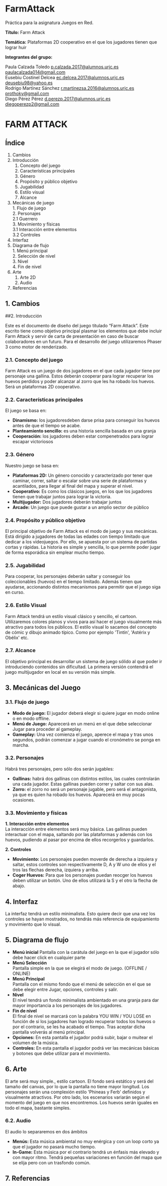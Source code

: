 # FarmAttack
Práctica para la asignatura Juegos en Red.

**Título:** Farm Attack

**Temática:** Plataformas 2D cooperativo en el que los jugadores tienen que lograr huir

**Integrantes del grupo:**

Paula Calzada Toledo      p.calzada.2017@alumnos.urjc.es  paulacalzada014@gmail.com        
Eusebiu Costinel Delcea   ec.delcea.2017@alumnos.urjc.es  deusebiu98@yahoo.es  
Rodrigo Martínez Sánchez  r.martinezsa.2016@alumnos.urjc.es prothoky@gmail.com                     
Diego Pérez Pérez         d.perezp.2017@alumnos.urjc.es   diegoperezp2@gmail.com  

# FARM ATTACK

## Índice

1. Cambios  
2. Introducción  
      1. Concepto del juego  
      2. Características principales   
      3. Género  
      4. Propósito y público objetivo  
      5. Jugabilidad   
      6. Estilo visual   
      7. Alcance   
3. Mecánicas de juego   
       1. Flujo de juego   
       2. Personajes   
                 2.1 Guerrero  
       3. Movimiento y físicas   
                 3.1 Interacción entre elementos   
                 3.2 Controles  
4. Interfaz   
5. Diagrama de flujo   
       1. Menú principal   
       2. Selección de nivel   
       3. Nivel   
       4. Fin de nivel   
6. Arte   
      1. Arte 2D   
      2. Audio 
7. Referencias  

## 1. Cambios

##2. Introducción

Este es el documento de diseño del juego titulado “Farm Attack”. Este escrito tiene como objetivo principal plasmar los elementos que debe incluir Farm Attack y servir de carta de presentación en caso de buscar colaboradores en un futuro. Para el desarrollo del juego utilizaremos Phaser 3 como motor de renderizado. 

### 2.1. Concepto del juego

Farm Attack es un juego de dos jugadores en el que cada jugador tiene por personaje una gallina. Estos deberán cooperar para lograr recuperar los huevos perdidos y poder alcanzar al zorro que les ha robado los huevos. Será un plataformas 2D cooperativo.

### 2.2. Características principales

El juego se basa en:
* __Dinamismo:__ los jugadoresdeben darse prisa para conseguir los huevos antes de que el tiempo se acabe.
* __Planteamiento sencillo:__ es una historia sencilla basada en una granja
* __Cooperación:__ los jugadores deben estar compenetrados para lograr escapar victoriosos

### 2.3. Género

Nuestro juego se basa en:
* __Plataformas 2D:__ Un género conocido y caracterizado por tener que caminar, correr, saltar o escalar sobre una serie de plataformas y acantilados, para llegar al final del mapa y superar el nivel.
* __Cooperativo:__ Es como los clásicos juegos, en los que los jugadores tienen que trabajar juntos para lograr la victoria.
* __Multijugador:__ Dos jugadores deberán trabajar juntos
* __Arcade:__ Un juego que puede gustar a un amplio sector de público

### 2.4. Propósito y público objetivo

El principal objetivo de Farm Attack es el modo de juego y sus mecánicas. Está dirigido a jugadores de todas las edades con tiempo limitado que dedicar a los videojuegos. Por ello, se apuesta por un sistema de partidas cortas y rápidas. La historia es simple y sencilla, lo que permite poder jugar de forma esporádica sin emplear mucho tiempo.

### 2.5. Jugabilidad

Para cooperar, los personajes deberán saltar y conseguir los coleccionables (huevos) en el tiempo limitado. Además tienen que ayudarse, accionando distintos mecanismos para permitir que el juego siga en curso.

### 2.6. Estilo Visual

Farm Attack tendrá un estilo visual clásico y sencillo, el cartoon. Utilizaremos colores planos y vivos para así hacer el juego visualmente más atractivo para todos los públicos. El estilo visual lo sacamos del concepto de cómic y dibujo animado típico. Como por ejemplo 'Tintín', 'Astérix y Obélix' etc.

### 2.7. Alcance

El objetivo principal es desarrollar un sistema de juego sólido al que poder ir introduciendo contenidos sin dificultad. La primera versión contendrá el juego multijugador en local en su versión más simple.

## 3. Mecánicas del Juego

### 3.1. Flujo de juego 
  * __Modo de juego:__  El jugador deberá elegir si quiere jugar en modo online o en modo offline.   
  * __Menú de Juego:__  Aparecerá en un menú en el que debe seleccionar Jugar para proceder al gameplay.
  * __Gameplay:__ Una vez comienza el juego, aperece el mapa y tras unos segundos, podrán comenzar a jugar cuando el cronómetro se ponga en marcha.
  
### 3.2. Personajes 

Habrá tres personajes, pero sólo dos serán jugables:
* __Gallinas:__ habrá dos gallinas con distintos estilos, las cuales controlarán una cada jugador. Estas gallinas pueden correr y saltar con sus alas. 
* __Zorro:__ el zorro no será un personaje jugable, pero será el antagonista, ya que es quien ha robado los huevos. Aparecerá en muy pocas ocasiones.

### 3.3. Movimiento y físicas 
  
  __1. Interacción entre elementos__  
      La interacción entre elementos será muy básica. Las gallinas pueden interactuar con el mapa, saltando por las plataformas y además con los huevos, pudiendo al pasar por encima de ellos recorgerlos y guardarlos.

  __2. Controles__  
  * __Movimiento:__ Los personajes pueden moverde de derecha a izquiera y saltar, estos controles son respectivamente  D, A y W uno de ellos y el tros las flechas derecha, izquiera y arriba.
  * __Coger Huevos:__ Para que los personajes puedan reocger los huevos deben utilizar un botón. Uno de ellos utilizará la S y el otro la flecha de abajo.

## 4. Interfaz

   La interfaz tendrá un estilo minimalista. Esto quiere decir que una vez los controles se hayan mostrados, no tendrás más referencia de equipamiento y movimiento que lo visual.

## 5. Diagrama de flujo 

* __Menú inicial__
Pantalla con la carátula del juego en la que el jugador sólo debe hacer click en cualquier parte
* __Menú Selección__  
Pantalla simple en la que se elegirá el modo de juego. (OFFLINE / ONLINE)  
* __Menú Principal__  
Pantalla con el mismo fondo que el menú de selección en el que se debe elegir entre Jugar, opciones, controles y salir.  
* __Nivel__   
El nivel tendrá un fondo minimalista ambientado en una granja para dar mayor importancia a los personajes de los jugadores.  
* __Fin de nivel__  
El final de nivel se marcará con la palabra YOU WIN / YOU LOSE en función de si los jugadores han logrado recuperar todos los huevos o por el contrario, se les ha acabado el tiempo. Tras aceptar dicha pantalla volverás al menú principal.
* __Opciones:__
En esta pantalla el jugador podrá subir, bajar o muitear el volumen de la música.
* __Controles:__ En esta pantalla el jugador podrá ver las mecánicas básicas y botones que debe utilizar para el movimiento.

## 6. Arte 

El arte será muy simple., estilo cartoon.
El fondo será estático y será del tamaño del canvas, por lo que la pantalla no tiene mayor longitud.
Los personajes serán una complexión estilo 'Phineas y Ferb' definidos y visualmente atractivos.
Por otro lado, los escenarios variarán según el momento del juego en que nos encontremos.
Los huevos serán iguales en todo el mapa, bastante simples.

### 6.2. Audio  
El audio lo separaremos en dos ámbitos  
* __Menús:__ Esta música ambiental no muy enérgica y con un loop corto ya que el jugador no pasará mucho tiempo.   
* __In-Game:__ Esta música por el contrario tendrá un énfasis más elevado y con mayor ritmo. Tendrá pequeñas variaciones en función del mapa que se elija pero con un trasfondo común.


## 7. Referencias  
